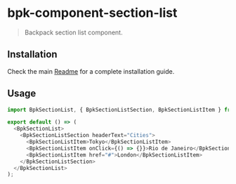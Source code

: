 # bpk-component-section-list

> Backpack section list component.

## Installation

Check the main [Readme](https://github.com/skyscanner/backpack#usage) for a complete installation guide.

## Usage

```js
import BpkSectionList, { BpkSectionListSection, BpkSectionListItem } from '@skyscanner/backpack-web/bpk-component-section-list';

export default () => (
  <BpkSectionList>
    <BpkSectionListSection headerText="Cities">
      <BpkSectionListItem>Tokyo</BpkSectionListItem>
      <BpkSectionListItem onClick={() => {}}>Rio de Janeiro</BpkSectionListItem>
      <BpkSectionListItem href="#">London</BpkSectionListItem>
    </BpkSectionListSection>
  </BpkSectionList>
);
```